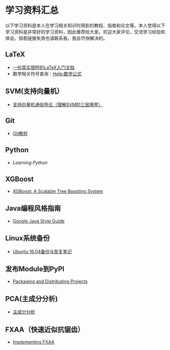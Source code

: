 # 学习资料汇总
以下学习资料是本人在学习相关知识时用到的教程、指南和论文等。本人觉得以下学习资料是非常好的学习资料，因此推荐给大家。欢迎大家评论，交流学习经验和体会。倘若链接失效也请联系我，我会尽快解决的。

## LaTeX
* [一份其实很短的LaTeX入门文档 ](https://liam0205.me/2014/09/08/latex-introduction/)
* 数学相关符号查询：[Help:数学公式](https://zh.wikipedia.org/wiki/Help:%E6%95%B0%E5%AD%A6%E5%85%AC%E5%BC%8F)

## SVM(支持向量机）
* [支持向量机通俗导论（理解SVM的三层境界）](http://blog.csdn.net/v_july_v/article/details/7624837)

## Git
* [Git教程](https://www.liaoxuefeng.com/wiki/0013739516305929606dd18361248578c67b8067c8c017b000)

## Python
* _Learning Python_　<br>

## XGBoost
* [XGBoost: A Scalable Tree Boosting System](http://delivery.acm.org/10.1145/2940000/2939785/p785-chen.pdf?ip=222.194.64.19&id=2939785&acc=CHORUS&key=BF85BBA5741FDC6E%2EBA9BBD89F2E1EC6A%2E4D4702B0C3E38B35%2E6D218144511F3437&CFID=817200541&CFTOKEN=15015850&__acm__=1507450189_8009d3693e3b0d0bec12047f632925c8)

## Java编程风格指南
* [Google Java Style Guide](https://google.github.io/styleguide/javaguide.html)

## Linux系统备份
* [Ubuntu 16.04备份与恢复笔记](http://blog.chriscabin.com/os/linux/ubuntu/1016.html)

## 发布Module到PyPI
* [Packaging and Distributing Projects](https://packaging.python.org/tutorials/distributing-packages/#choosing-a-versioning-scheme)

## PCA(主成分分析)
* [主成分分析](http://ufldl.stanford.edu/wiki/index.php/%E4%B8%BB%E6%88%90%E5%88%86%E5%88%86%E6%9E%90)

## FXAA（快速近似抗锯齿）
* [Implementing FXAA](http://blog.simonrodriguez.fr/articles/30-07-2016_implementing_fxaa.html)
